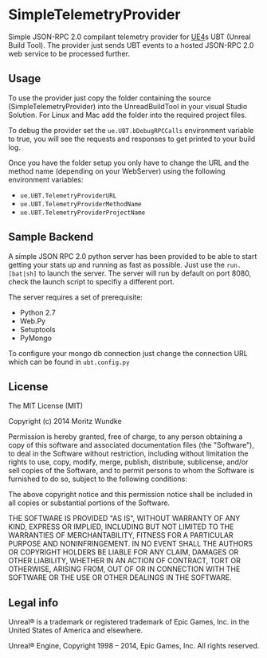 SimpleTelemetryProvider
=============

Simple JSON-RPC 2.0 compilant telemetry provider for [UE4]s UBT (Unreal Build Tool). The provider just sends UBT events to a hosted JSON-RPC 2.0 web service to be processed further.

Usage
----

To use the provider just copy the folder containing the source (SimpleTelemetryProvider) into the UnreadBuildTool in your visual Studio Solution. For Linux and Mac add the folder into the required project files.

To debug the provider set the ```ue.UBT.bDebugRPCCalls``` environment variable to true, you will see the requests and responses to get printed to your build log.

Once you have the folder setup you only have to change the URL and the method name (depending on your WebServer) using the following environment variables:

* ```ue.UBT.TelemetryProviderURL```
* ```ue.UBT.TelemetryProviderMethodName```
* ```ue.UBT.TelemetryProviderProjectName```

Sample Backend
----

A simple JSON RPC 2.0 python server has been provided to be able to start getting your stats up and running as fast as possible. Just use the ```run.[bat|sh]``` to launch the server. The server will run by default on port 8080, check the launch script to specifiy a different port. 

The server requires a set of prerequisite:
* Python 2.7
* Web.Py
* Setuptools
* PyMongo

To configure your mongo db connection just change the connection URL which can be found in ```ubt.config.py```


License
----

The MIT License (MIT)

Copyright (c) 2014 Moritz Wundke

Permission is hereby granted, free of charge, to any person obtaining a copy
of this software and associated documentation files (the "Software"), to deal
in the Software without restriction, including without limitation the rights
to use, copy, modify, merge, publish, distribute, sublicense, and/or sell
copies of the Software, and to permit persons to whom the Software is
furnished to do so, subject to the following conditions:

The above copyright notice and this permission notice shall be included in all
copies or substantial portions of the Software.

THE SOFTWARE IS PROVIDED "AS IS", WITHOUT WARRANTY OF ANY KIND, EXPRESS OR
IMPLIED, INCLUDING BUT NOT LIMITED TO THE WARRANTIES OF MERCHANTABILITY,
FITNESS FOR A PARTICULAR PURPOSE AND NONINFRINGEMENT. IN NO EVENT SHALL THE
AUTHORS OR COPYRIGHT HOLDERS BE LIABLE FOR ANY CLAIM, DAMAGES OR OTHER
LIABILITY, WHETHER IN AN ACTION OF CONTRACT, TORT OR OTHERWISE, ARISING FROM,
OUT OF OR IN CONNECTION WITH THE SOFTWARE OR THE USE OR OTHER DEALINGS IN THE
SOFTWARE.

Legal info
----

Unreal® is a trademark or registered trademark of Epic Games, Inc. in the United States of America and elsewhere.

Unreal® Engine, Copyright 1998 – 2014, Epic Games, Inc. All rights reserved.

[UE4]:https://www.unrealengine.com/
